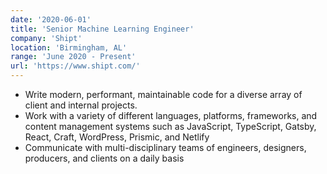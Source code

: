 ```yaml
---
date: '2020-06-01'
title: 'Senior Machine Learning Engineer'
company: 'Shipt'
location: 'Birmingham, AL'
range: 'June 2020 - Present'
url: 'https://www.shipt.com/'
---
```


- Write modern, performant, maintainable code for a diverse array of client and internal projects.
- Work with a variety of different languages, platforms, frameworks, and content management systems such as JavaScript, TypeScript, Gatsby, React, Craft, WordPress, Prismic, and Netlify
- Communicate with multi-disciplinary teams of engineers, designers, producers, and clients on a daily basis
